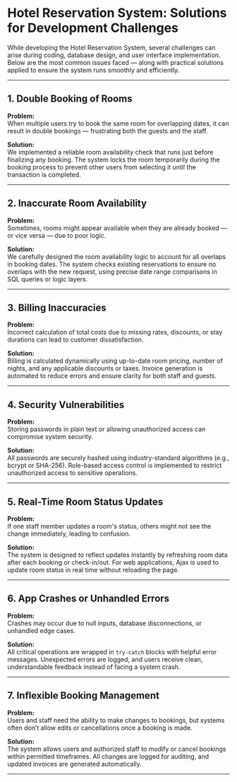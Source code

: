 # Hotel Reservation System: Solutions for Development Challenges

While developing the Hotel Reservation System, several challenges can arise during coding, database design, and user interface implementation. Below are the most common issues faced — along with practical solutions applied to ensure the system runs smoothly and efficiently.

---

## 1. Double Booking of Rooms

**Problem:**  
When multiple users try to book the same room for overlapping dates, it can result in double bookings — frustrating both the guests and the staff.

**Solution:**  
We implemented a reliable room availability check that runs just before finalizing any booking. The system locks the room temporarily during the booking process to prevent other users from selecting it until the transaction is completed.

---

## 2. Inaccurate Room Availability

**Problem:**  
Sometimes, rooms might appear available when they are already booked — or vice versa — due to poor logic.

**Solution:**  
We carefully designed the room availability logic to account for all overlaps in booking dates. The system checks existing reservations to ensure no overlaps with the new request, using precise date range comparisons in SQL queries or logic layers.

---

## 3. Billing Inaccuracies

**Problem:**  
Incorrect calculation of total costs due to missing rates, discounts, or stay durations can lead to customer dissatisfaction.

**Solution:**  
Billing is calculated dynamically using up-to-date room pricing, number of nights, and any applicable discounts or taxes. Invoice generation is automated to reduce errors and ensure clarity for both staff and guests.

---

## 4. Security Vulnerabilities

**Problem:**  
Storing passwords in plain text or allowing unauthorized access can compromise system security.

**Solution:**  
All passwords are securely hashed using industry-standard algorithms (e.g., bcrypt or SHA-256). Role-based access control is implemented to restrict unauthorized access to sensitive operations.

---

## 5. Real-Time Room Status Updates

**Problem:**  
If one staff member updates a room's status, others might not see the change immediately, leading to confusion.

**Solution:**  
The system is designed to reflect updates instantly by refreshing room data after each booking or check-in/out. For web applications, Ajax is used to update room status in real time without reloading the page.

---

## 6. App Crashes or Unhandled Errors

**Problem:**  
Crashes may occur due to null inputs, database disconnections, or unhandled edge cases.

**Solution:**  
All critical operations are wrapped in `try-catch` blocks with helpful error messages. Unexpected errors are logged, and users receive clean, understandable feedback instead of facing a system crash.

---

## 7. Inflexible Booking Management

**Problem:**  
Users and staff need the ability to make changes to bookings, but systems often don’t allow edits or cancellations once a booking is made.

**Solution:**  
The system allows users and authorized staff to modify or cancel bookings within permitted timeframes. All changes are logged for auditing, and updated invoices are generated automatically.

---
